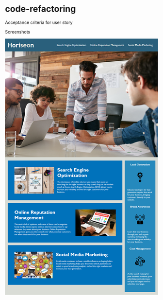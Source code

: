 # code-refactoring

Acceptance criteria for user story

Screenshots

![The Horiseon webpage includes a navigation bar, a header image, and cards with text and images at the bottom of the page.](./Assets/01-html-css-git-homework-demo.png)